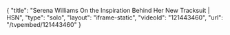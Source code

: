 {
    "title": "Serena Williams On the Inspiration Behind Her New Tracksuit | HSN",
    "type": "solo",
    "layout": "iframe-static",
    "videoId": "121443460",
    "url": "\/tvpembed\/121443460"
}